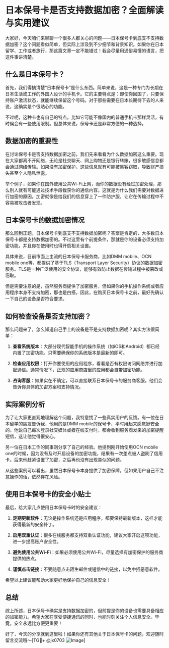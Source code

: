# 日本保号卡是否支持数据加密？全面解读与实用建议

大家好，今天咱们来聊聊一个很多人都关心的问题——日本保号卡到底支不支持数据加密？这个问题看似简单，但实际上涉及到不少细节和背景知识。如果你在日本留学、工作或者旅行，那这篇文章一定不能错过！我会尽量用通俗易懂的语言，把这件事讲清楚。

## 什么是日本保号卡？

首先，我们得搞清楚“日本保号卡”是什么东西。简单来说，这是一种专门为长期在日本生活或工作的外国人设计的手机卡。它的主要特点是：即使你回国了，只要保持账户激活状态，就能继续保留这个号码。对于那些需要在日本长期待下去的人来说，这确实是个很贴心的功能。

不过呢，这种卡也有自己的特点。比如它可能不像国内的普通手机卡那样灵活，有时候会有一些使用限制。但总体来说，保号卡还是非常方便的一种选择。

## 数据加密的重要性

在讨论保号卡是否支持数据加密之前，我们先来看看为什么数据加密这么重要。现在大家都离不开网络，无论是社交聊天、网上购物还是银行转账，很多敏感信息都会通过网络传输。如果没有加密保护，这些信息就有可能被黑客窃取，导致财产损失甚至个人隐私泄露。

举个例子，如果你在国外使用公共Wi-Fi上网，而你的数据没有经过加密处理，那么别人就有可能通过技术手段截获你的通信内容。这就是为什么我们需要对数据进行加密的原因。加密就像是给我们的信息穿上了一件防护服，让它在传输过程中不容易被攻击者发现。

## 日本保号卡的数据加密情况

那么回到正题，日本保号卡到底支不支持数据加密呢？答案是肯定的，大多数日本保号卡都是支持数据加密的。不过这里有个前提条件，那就是你的设备必须支持加密功能，并且你在使用时也得开启相关设置。

具体来说，目前市面上主流的日本保号卡服务商，比如DMM mobile、OCN mobile one等，都提供了基于TLS（Transport Layer Security）协议的数据加密服务。TLS是一种广泛使用的安全协议，能够有效防止数据在传输过程中被篡改或窃取。

但是需要注意的是，虽然服务商提供了加密服务，但如果你的手机操作系统或者应用程序本身不支持加密，那也是白搭。因此，在购买日本保号卡之前，最好先确认一下自己的设备是否符合要求。

## 如何检查设备是否支持加密？

那么问题来了，怎么知道自己手上的设备是不是支持数据加密呢？其实方法很简单：

1. **查看系统版本**：大部分现代智能手机的操作系统（如iOS和Android）都已经内置了加密功能。只需要确保你的系统版本是最新的即可。
   
2. **检查应用权限**：打开你要使用的应用程序，看看是否有权限访问网络并进行加密通信。通常情况下，正规的应用商店里的应用都会自带加密功能。

3. **咨询客服**：如果实在不确定，可以直接联系日本保号卡的服务商客服，他们会告诉你具体的加密方案和支持情况。

## 实际案例分析

为了让大家更直观地理解这个问题，我特意找了一些真实用户的反馈。有一位在日本留学的朋友告诉我，他用的是DMM mobile的保号卡，平时用起来感觉挺安全的。他说自己每次登录社交媒体或者在线支付时，都会收到服务商发来的加密提醒短信，这让他觉得很安心。

另一位在日本工作的同事则分享了自己的经验。他提到刚开始使用OCN mobile one的时候，因为没有及时开启设备的加密功能，结果有一次差点被人盗刷了信用卡。后来他赶紧设置了加密，之后再也没有出现类似的问题。

从这些案例可以看出，虽然日本保号卡本身提供了加密保障，但如果用户自己不注意操作的话，依然存在风险。

## 使用日本保号卡的安全小贴士

最后，给大家几点使用日本保号卡时的安全建议：

1. **定期更新软件**：无论是操作系统还是应用程序，都要保持最新版本，这样才能获得最新的安全补丁。
   
2. **启用双重认证**：很多在线服务都支持双重认证功能，建议大家开启这项功能，进一步提高账户安全性。

3. **避免使用公共Wi-Fi**：如果必须使用公共Wi-Fi，尽量选择有加密保护的服务商提供的热点。

4. **谨慎点击链接**：不要随意点击陌生邮件或短信中的链接，以免中招恶意软件。

希望以上建议能帮助大家更好地保护自己的信息安全！

## 总结

综上所述，日本保号卡确实是支持数据加密的，但前提是你的设备也需要具备相应的加密能力。希望大家在享受便捷通讯的同时，也能时刻关注个人信息安全。毕竟，安全永远比方便更重要！

好了，今天的分享就到这里啦！如果你还有其他关于日本保号卡的问题，欢迎随时留言交流哦～[TG💪+ @jx0703 ![Image](https://github.com/user-attachments/assets/dbca1d08-cadb-493c-b0ec-ad6f7a83f270)]